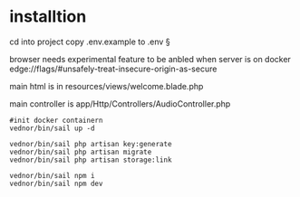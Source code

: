 # installtion

cd into project
copy .env.example to .env
§

browser needs experimental feature to be anbled when server is on docker edge://flags/#unsafely-treat-insecure-origin-as-secure

main html is in resources/views/welcome.blade.php

main controller is app/Http/Controllers/AudioController.php


```shell
#init docker containern
vednor/bin/sail up -d

vednor/bin/sail php artisan key:generate
vednor/bin/sail php artisan migrate
vednor/bin/sail php artisan storage:link

vednor/bin/sail npm i
vednor/bin/sail npm dev
```
